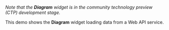 *Note that the **Diagram** widget is in the community technology preview (CTP) development stage.*

This demo shows the **Diagram** widget loading data from a Web API service. 
